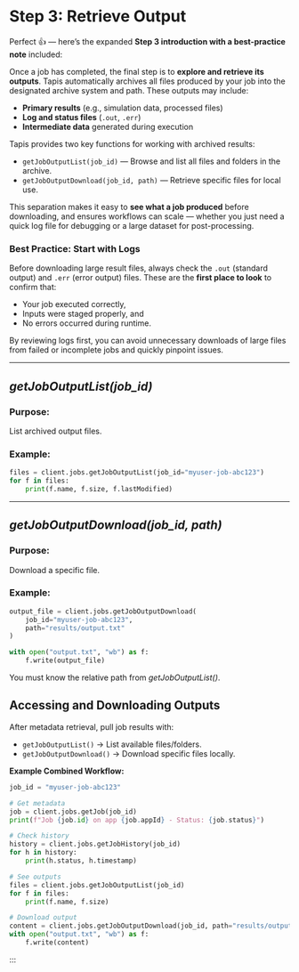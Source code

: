 # Step 3: Retrieve Output

Perfect 👍 — here’s the expanded **Step 3 introduction with a best-practice note** included:

Once a job has completed, the final step is to **explore and retrieve its outputs**. Tapis automatically archives all files produced by your job into the designated archive system and path. These outputs may include:

* **Primary results** (e.g., simulation data, processed files)
* **Log and status files** (`.out`, `.err`)
* **Intermediate data** generated during execution

Tapis provides two key functions for working with archived results:

* `getJobOutputList(job_id)` — Browse and list all files and folders in the archive.
* `getJobOutputDownload(job_id, path)` — Retrieve specific files for local use.

This separation makes it easy to **see what a job produced** before downloading, and ensures workflows can scale — whether you just need a quick log file for debugging or a large dataset for post-processing.

### Best Practice: Start with Logs

Before downloading large result files, always check the `.out` (standard output) and `.err` (error output) files. These are the **first place to look** to confirm that:

* Your job executed correctly,
* Inputs were staged properly, and
* No errors occurred during runtime.

By reviewing logs first, you can avoid unnecessary downloads of large files from failed or incomplete jobs and quickly pinpoint issues.

---


## *getJobOutputList(job_id)*

### Purpose:
List archived output files.

### Example:
```python
files = client.jobs.getJobOutputList(job_id="myuser-job-abc123")
for f in files:
    print(f.name, f.size, f.lastModified)
```

---

## *getJobOutputDownload(job_id, path)*

### Purpose:
Download a specific file.

### Example:
```python
output_file = client.jobs.getJobOutputDownload(
    job_id="myuser-job-abc123",
    path="results/output.txt"
)

with open("output.txt", "wb") as f:
    f.write(output_file)
```

You must know the relative path from *getJobOutputList()*.

## Accessing and Downloading Outputs

After metadata retrieval, pull job results with:

* ```getJobOutputList()``` → List available files/folders.
* ```getJobOutputDownload()``` → Download specific files locally.

**Example Combined Workflow:**

```python
job_id = "myuser-job-abc123"

# Get metadata
job = client.jobs.getJob(job_id)
print(f"Job {job.id} on app {job.appId} - Status: {job.status}")

# Check history
history = client.jobs.getJobHistory(job_id)
for h in history:
    print(h.status, h.timestamp)

# See outputs
files = client.jobs.getJobOutputList(job_id)
for f in files:
    print(f.name, f.size)

# Download output
content = client.jobs.getJobOutputDownload(job_id, path="results/output.txt")
with open("output.txt", "wb") as f:
    f.write(content)
```

:::
